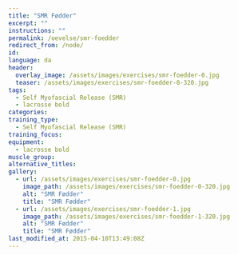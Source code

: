 ```yaml
---
title: "SMR Fødder"
excerpt: ""
instructions: ""
permalink: /oevelse/smr-foedder
redirect_from: /node/
id: 
language: da
header:
  overlay_image: /assets/images/exercises/smr-foedder-0.jpg
  teaser: /assets/images/exercises/smr-foedder-0-320.jpg
tags:
  - Self Myofascial Release (SMR)
  - lacrosse bold
categories:
training_type: 
  - Self Myofascial Release (SMR)
training_focus: 
equipment:
  - lacrosse bold
muscle_group:
alternative_titles:
gallery:
  - url: /assets/images/exercises/smr-foedder-0.jpg
    image_path: /assets/images/exercises/smr-foedder-0-320.jpg
    alt: "SMR Fødder"
    title: "SMR Fødder"
  - url: /assets/images/exercises/smr-foedder-1.jpg
    image_path: /assets/images/exercises/smr-foedder-1-320.jpg
    alt: "SMR Fødder"
    title: "SMR Fødder"
last_modified_at: 2015-04-10T13:49:08Z
---
```



